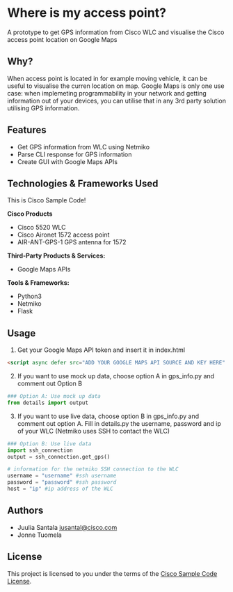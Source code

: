 # Where is my access point?

A prototype to get GPS information from Cisco WLC and visualise the Cisco access point location on Google Maps

## Why?

When access point is located in for example moving vehicle, it can be useful to visualise the curren location on map. Google Maps is only one use case: when implemeting programmability in your network and getting information out of your devices, you can utilise that in any 3rd party solution utilising GPS information.

## Features

- Get GPS information from WLC using Netmiko
- Parse CLI response for GPS information
- Create GUI with Google Maps APIs

## Technologies & Frameworks Used

This is Cisco Sample Code!

**Cisco Products**
- Cisco 5520 WLC
- Cisco Aironet 1572 access point
- AIR-ANT-GPS-1 GPS antenna for 1572

**Third-Party Products & Services:**
- Google Maps APIs

**Tools & Frameworks:**
- Python3
- Netmiko
- Flask

## Usage

1. Get your Google Maps API token and insert it in index.html
```html
<script async defer src="ADD YOUR GOOGLE MAPS API SOURCE AND KEY HERE" type="text/javascript">
```
2. If you want to use mock up data, choose option A in gps_info.py and comment out Option B
```python
### Option A: Use mock up data
from details import output
```
3. If you want to use live data, choose option B in gps_info.py and comment out option A. Fill in details.py the username, password and ip of your WLC (Netmiko uses SSH to contact the WLC)
```python
### Option B: Use live data
import ssh_connection
output = ssh_connection.get_gps()
```

```python
# information for the netmiko SSH connection to the WLC
username = "username" #ssh username
password = "password" #ssh password
host = "ip" #ip address of the WLC
```

## Authors

- Juulia Santala <jusantal@cisco.com>
- Jonne Tuomela

## License

This project is licensed to you under the terms of the [Cisco Sample
Code License](./LICENSE).
